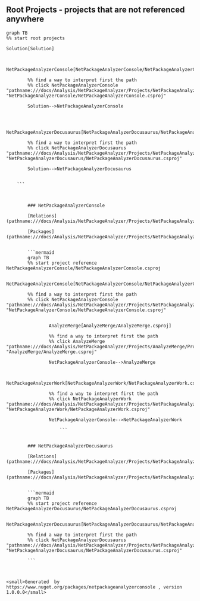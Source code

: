 
## Root Projects - projects that are not referenced anywhere

```mermaid
graph TB
%% start root projects

Solution[Solution]


        NetPackageAnalyzerConsole[NetPackageAnalyzerConsole/NetPackageAnalyzerConsole.csproj]

        %% find a way to interpret first the path
        %% click NetPackageAnalyzerConsole "pathname:///docs/Analysis/NetPackageAnalyzer/Projects/NetPackageAnalyzerConsole/ProjectReferences" "NetPackageAnalyzerConsole/NetPackageAnalyzerConsole.csproj"

        Solution-->NetPackageAnalyzerConsole


    
        NetPackageAnalyzerDocusaurus[NetPackageAnalyzerDocusaurus/NetPackageAnalyzerDocusaurus.csproj]

        %% find a way to interpret first the path
        %% click NetPackageAnalyzerDocusaurus "pathname:///docs/Analysis/NetPackageAnalyzer/Projects/NetPackageAnalyzerDocusaurus/ProjectReferences" "NetPackageAnalyzerDocusaurus/NetPackageAnalyzerDocusaurus.csproj"

        Solution-->NetPackageAnalyzerDocusaurus


    ```



        ### NetPackageAnalyzerConsole

        [Relations](pathname:///docs/Analysis/NetPackageAnalyzer/Projects/NetPackageAnalyzerConsole/ProjectReferences)

        [Packages](pathname:///docs/Analysis/NetPackageAnalyzer/Projects/NetPackageAnalyzerConsole/Packages)


        ```mermaid
        graph TB
        %% start project reference NetPackageAnalyzerConsole/NetPackageAnalyzerConsole.csproj

        NetPackageAnalyzerConsole[NetPackageAnalyzerConsole/NetPackageAnalyzerConsole.csproj]

        %% find a way to interpret first the path
        %% click NetPackageAnalyzerConsole "pathname:///docs/Analysis/NetPackageAnalyzer/Projects/NetPackageAnalyzerConsole/ProjectReferences" "NetPackageAnalyzerConsole/NetPackageAnalyzerConsole.csproj"


                AnalyzeMerge[AnalyzeMerge/AnalyzeMerge.csproj]

                %% find a way to interpret first the path
                %% click AnalyzeMerge "pathname:///docs/Analysis/NetPackageAnalyzer/Projects/AnalyzeMerge/ProjectReferences" "AnalyzeMerge/AnalyzeMerge.csproj"

                NetPackageAnalyzerConsole-->AnalyzeMerge

            
                NetPackageAnalyzerWork[NetPackageAnalyzerWork/NetPackageAnalyzerWork.csproj]

                %% find a way to interpret first the path
                %% click NetPackageAnalyzerWork "pathname:///docs/Analysis/NetPackageAnalyzer/Projects/NetPackageAnalyzerWork/ProjectReferences" "NetPackageAnalyzerWork/NetPackageAnalyzerWork.csproj"

                NetPackageAnalyzerConsole-->NetPackageAnalyzerWork

                    ```
    

        ### NetPackageAnalyzerDocusaurus

        [Relations](pathname:///docs/Analysis/NetPackageAnalyzer/Projects/NetPackageAnalyzerDocusaurus/ProjectReferences)

        [Packages](pathname:///docs/Analysis/NetPackageAnalyzer/Projects/NetPackageAnalyzerDocusaurus/Packages)


        ```mermaid
        graph TB
        %% start project reference NetPackageAnalyzerDocusaurus/NetPackageAnalyzerDocusaurus.csproj

        NetPackageAnalyzerDocusaurus[NetPackageAnalyzerDocusaurus/NetPackageAnalyzerDocusaurus.csproj]

        %% find a way to interpret first the path
        %% click NetPackageAnalyzerDocusaurus "pathname:///docs/Analysis/NetPackageAnalyzer/Projects/NetPackageAnalyzerDocusaurus/ProjectReferences" "NetPackageAnalyzerDocusaurus/NetPackageAnalyzerDocusaurus.csproj"

        ```
    


<small>Generated  by https://www.nuget.org/packages/netpackageanalyzerconsole , version 1.0.0.0</small>